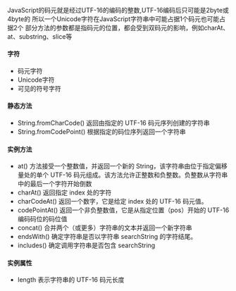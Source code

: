 #### 
JavaScript的码元就是经过UTF-16的编码的整数,UTF-16编码后只可能是2byte或4byte的
所以一个Unicode字符在JavaScript字符串中可能占据1个码元也可能占据2个
部分方法的参数都是指码元的位置，都会受到双码元的影响，例如charAt、at、substring、slice等
#### 字符
* 码元字符
* Unicode字符
* 可见的符号字符 

#### 静态方法
* String.fromCharCode()
返回由指定的 UTF-16 码元序列创建的字符串
* String.fromCodePoint()
根据指定的码位序列返回一个字符串

#### 实例方法
* at() 
方法接受一个整数值，并返回一个新的 String，该字符串由位于指定偏移量处的单个 UTF-16 码元组成。该方法允许正整数和负整数。负整数从字符串中的最后一个字符开始倒数
* charAt()
返回指定 index 处的字符
* charCodeAt()
返回一个数字，它是给定 index 处的 UTF-16 码元值。
* codePointAt()
返回一个非负整数值，它是从指定位置（pos）开始的 UTF-16 编码码位的码位值
* concat()
合并两个（或更多）字符串的文本并返回一个新字符串
* endsWith()
确定字符串是否以字符串 searchString 的字符结尾。
* includes()
确定调用字符串是否包含 searchString

  
#### 实例属性
* length 
表示字符串的 UTF-16 码元长度